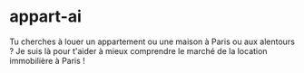 # appart-ai
Tu cherches à louer un appartement ou une maison à Paris ou aux alentours ? Je suis là pour t'aider à mieux comprendre le marché de la location immobilière à Paris ! 
